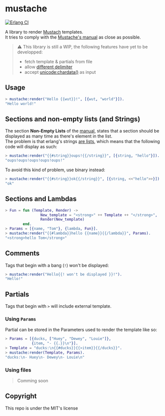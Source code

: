 # mustache

[![Erlang CI](https://github.com/Eptwalabha/mustache/actions/workflows/erlang.yml/badge.svg)](https://github.com/Eptwalabha/mustache/actions/workflows/erlang.yml)

A library to render [Mustach](https://mustache.github.io/) templates.  
It tries to comply with the [Mustache's manual](https://mustache.github.io/mustache.5.html) as close as possible.

> :warning: This library is still a WIP, the following features have yet to be developped:
> - fetch template & partials from file
> - allow [different delimiter](https://mustache.github.io/mustache.5.html#Set-Delimiter)
> - accept [unicode:chardata()](https://www.erlang.org/doc/man/unicode.html#type-chardata) as input

## Usage

``` erlang
> mustache:render("Hello {{wut}}!", [{wut, "world"}]).
"Hello world!"
```

## Sections and non-empty lists (and Strings)

The section **Non-Empty Lists** of the [manual](https://mustache.github.io/mustache.5.html#Sections), states that a section should be displayed as many time as there's element in the list.  
The problem is that erlang's strings [are lists](https://learnyousomeerlang.com/starting-out-for-real#highlighter_829076), which means that the following code will display as such:
``` erlang
> mustache:render("{{#string}}oups!{{/string}}", [{string, "hello"}]).
"oups!oups!oups!oups!oups!"
```
To avoid this kind of problem, use binary instead:
``` erlang
> mustache:render("{{#string}}ok{{/string}}", [{string, <<"hello">>}]).
"ok"
```

## Sections and Lambdas
``` erlang
> Fun = fun (Template, Render) ->
                New_template = "<strong>" ++ Template ++ "</strong>",
                Render(New_template)
        end.
> Params = [{name, "Tom"}, {lambda, Fun}].
> mustache:render("{{#lambda}}hello {{name}}{{/lambda}}", Params).
"<strong>hello Tom</strong>"
```

## Comments
Tags that begin with a bang (`!`) won't be displayed:
``` erlang
> mustache:render("Hello{{! won't be displayed }}!").
"Hello!"
```

## Partials
Tags that begin with `>` will include external template.

### Using `Params`
Partial can be stored in the Parameters used to render the template like so:
``` erlang
> Params = [{ducks, ["Huey", "Dewey", "Louie"]},
            {item, "- {{.}}\n"}].
> Template = "ducks:\n{{#ducks}}{{>item}}{{/ducks}}".
> mustache:render(Template, Params).
"ducks:\n- Huey\n- Dewey\n- Louie\n"
```

### Using files
> Comming soon

## Copyright

This repo is under the MIT's license
